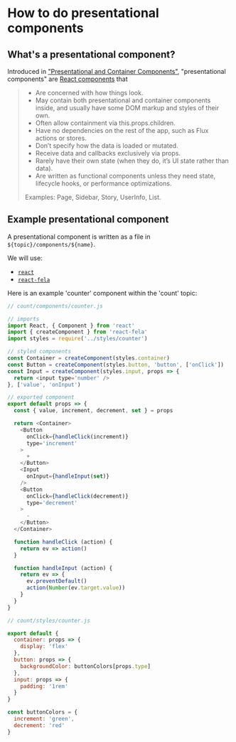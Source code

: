 # How to do presentational components

## What's a presentational component?

Introduced in ["Presentational and Container Components"](https://medium.com/@dan_abramov/smart-and-dumb-components-7ca2f9a7c7d0), "presentational components" are [React components](https://facebook.github.io/react) that

> - Are concerned with how things look.
> - May contain both presentational and container components inside, and usually have some DOM markup and styles of their own.
> - Often allow containment via this.props.children.
> - Have no dependencies on the rest of the app, such as Flux actions or stores.
> - Don’t specify how the data is loaded or mutated.
> - Receive data and callbacks exclusively via props.
> - Rarely have their own state (when they do, it’s UI state rather than data).
> - Are written as functional components unless they need state, lifecycle hooks, or performance optimizations.
> 
> Examples: Page, Sidebar, Story, UserInfo, List.

## Example presentational component

A presentational component is written as a file in `${topic}/components/${name}`.

We will use:

- [`react`](https://facebook.github.io/react/docs/react-api.html)
- [`react-fela`](https://github.com/rofrischmann/fela/tree/master/packages/react-fela)

Here is an example 'counter' component within the 'count' topic:

```js
// count/components/counter.js

// imports
import React, { Component } from 'react'
import { createComponent } from 'react-fela'
import styles = require('../styles/counter')

// styled components
const Container = createComponent(styles.container)
const Button = createComponent(styles.button, 'button', ['onClick'])
const Input = createComponent(styles.input, props => {
  return <input type='number' />
}, ['value', 'onInput')

// exported component
export default props => {
  const { value, increment, decrement, set } = props

  return <Container>
    <Button
      onClick={handleClick(increment)}
      type='increment'
    >
      +
    </Button>
    <Input
      onInput={handleInput(set)}
    />
    <Button
      onClick={handleClick(decrement)}
      type='decrement'
    >
      -
    </Button>
  </Container>

  function handleClick (action) {
    return ev => action()
  }

  function handleInput (action) {
    return ev => {
      ev.preventDefault()
      action(Number(ev.target.value))
    }
  }
}
```

```js
// count/styles/counter.js

export default {
  container: props => {
    display: 'flex'
  },
  button: props => {
    backgroundColor: buttonColors[props.type]
  },
  input: props => {
    padding: '1rem'
  }
}

const buttonColors = {
  increment: 'green',
  decrement: 'red'
}
```
